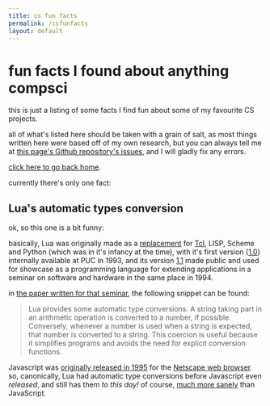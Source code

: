 ```yaml
---
title: cs fun facts
permalink: /csfunfacts
layout: default
---
```


# fun facts I found about anything compsci

this is just a listing of some facts I find fun about some of my favourite CS projects.

all of what's listed here should be taken with a grain of salt, as most things written here were based off of my own research, but you can always tell me at [this page's Github repository's issues](https://github.com/thacuber2a03/thacuber2a03.github.io), and I will gladly fix any errors.

[click here to go back home](https://thacuber2a03.github.io/).

currently there's only one fact:

## Lua's automatic types conversion

ok, so this one is a bit funny:

basically, Lua was originally made as a [replacement](https://www.lua.org/doc/hopl.pdf#section.4) for [Tcl](https://en.wikipedia.org/wiki/Tcl), LISP, Scheme and Python (which was in it's infancy at the time), with it's first version ([1.0](https://www.lua.org/versions.html#1.0)) internally available at PUC in 1993, and its version [1.1](https://www.lua.org/versions.html#1.1) made public and used for showcase as a programming language for extending applications in a seminar on software and hardware in the same place in 1994.

in [the paper written for that seminar](https://www.lua.org/semish94.html), the following snippet can be found:

> Lua provides some automatic type conversions. A string taking part in an arithmetic operation is converted to a number, if possible. Conversely, whenever a number is used when a string is expected, that number is converted to a string. This coercion is useful because it simplifies programs and avoids the need for explicit conversion functions.

Javascript was [originally released in 1995](https://en.wikipedia.org/wiki/JavaScript#Creation_at_Netscape) for the [Netscape web browser](https://en.wikipedia.org/wiki/Netscape_(web_browser)).
so, canonically, Lua had automatic type conversions before Javascript even _released_, and still has them _to this day!_
of course, [much more sanely](https://jsfuck.com/) than JavaScript.
